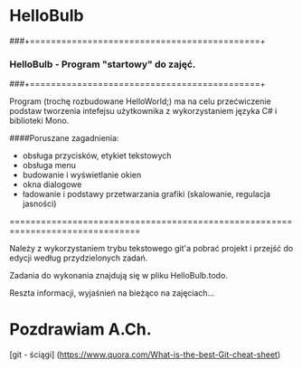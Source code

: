 # HelloBulb


###+============================================+
###  HelloBulb - Program "startowy" do zajęć.    
###+============================================+

Program (trochę rozbudowane HelloWorld;) ma na celu przećwiczenie podstaw 
tworzenia intefejsu użytkownika z wykorzystaniem języka C# i biblioteki Mono.

####Poruszane zagadnienia:
* obsługa przycisków, etykiet tekstowych
* obsługa menu
* budowanie i wyświetlanie okien
* okna dialogowe
* ładowanie i podstawy przetwarzania grafiki (skalowanie, regulacja jasności)

===============================================================================

Należy z wykorzystaniem trybu tekstowego git'a pobrać projekt i przejść do 
edycji według przydzielonych zadań.

Zadania do wykonania znajdują się w pliku HelloBulb.todo.

Reszta informacji, wyjaśnień na bieżąco na zajęciach...

Pozdrawiam
A.Ch.
===============================================================================

[git - ściągi] (https://www.quora.com/What-is-the-best-Git-cheat-sheet)